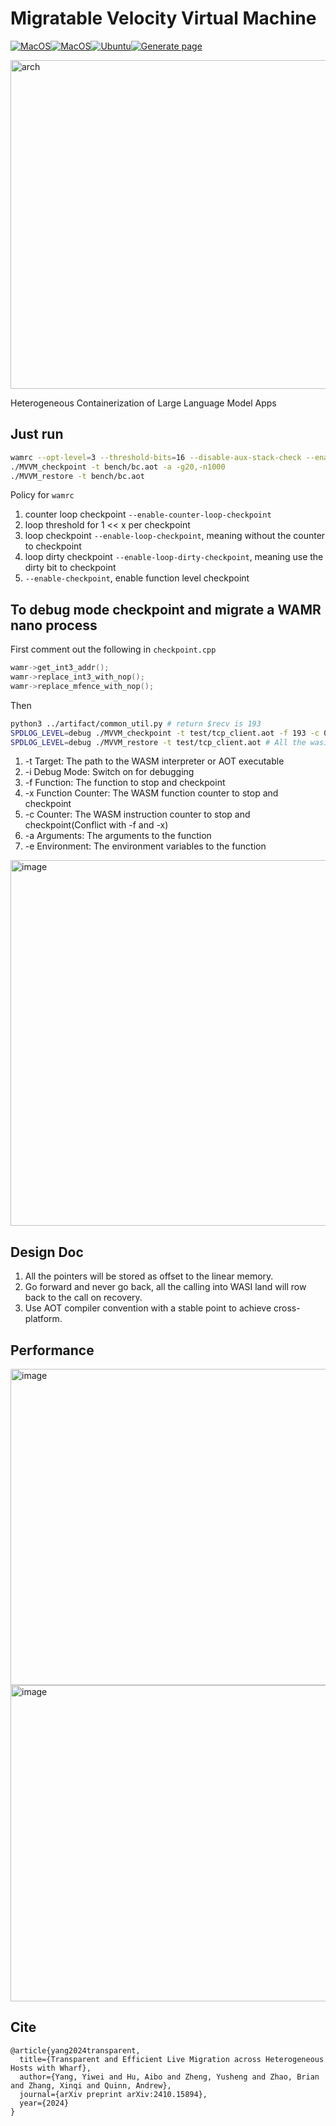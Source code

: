 # Migratable Velocity Virtual Machine
[![MacOS](https://github.com/Multi-V-VM/MVVM/actions/workflows/build-windows.yml/badge.svg)](https://github.com/Multi-V-VM/MVVM/actions/workflows/build-windows.yml)[![MacOS](https://github.com/Multi-V-VM/MVVM/actions/workflows/build-macos.yml/badge.svg)](https://github.com/Multi-V-VM/MVVM/actions/workflows/build-macos.yml)[![Ubuntu](https://github.com/Multi-V-VM/MVVM/actions/workflows/build-ubuntu.yml/badge.svg)](https://github.com/Multi-V-VM/MVVM/actions/workflows/build-ubuntu.yml)[![Generate page](https://github.com/Multi-V-VM/Multi-V-VM.github.io/actions/workflows/mkdocs.yml/badge.svg)](https://github.com/Multi-V-VM/Multi-V-VM.github.io/actions/workflows/mkdocs.yml)

<img width="526" alt="arch" src="https://github.com/Multi-V-VM/MVVM/assets/40686366/0e600853-c2d2-44dc-83cb-4a6904f63019">

Heterogeneous Containerization of Large Language Model Apps

## Just run
```bash
wamrc --opt-level=3 --threshold-bits=16 --disable-aux-stack-check --enable-counter-loop-checkpoint -o bc.aot bench/bc.aot
./MVVM_checkpoint -t bench/bc.aot -a -g20,-n1000
./MVVM_restore -t bench/bc.aot
```
Policy for `wamrc`
1. counter loop checkpoint `--enable-counter-loop-checkpoint`
2. loop threshold for 1 << x per checkpoint
3. loop checkpoint `--enable-loop-checkpoint`, meaning without the counter to checkpoint
3. loop dirty checkpoint `--enable-loop-dirty-checkpoint`, meaning use the dirty bit to checkpoint
4. `--enable-checkpoint`, enable function level checkpoint

## To debug mode checkpoint and migrate a WAMR nano process
First comment out the following in `checkpoint.cpp`
```c++
wamr->get_int3_addr();
wamr->replace_int3_with_nop();
wamr->replace_mfence_with_nop();
```
Then
```bash
python3 ../artifact/common_util.py # return $recv is 193
SPDLOG_LEVEL=debug ./MVVM_checkpoint -t test/tcp_client.aot -f 193 -c 0 -x 10 -a "10" -e OMP_NUM_THREADS=1 -i
SPDLOG_LEVEL=debug ./MVVM_restore -t test/tcp_client.aot # All the wasi env will be restored
```
1. -t Target: The path to the WASM interpreter or AOT executable
2. -i Debug Mode: Switch on for debugging
3. -f Function: The function to stop and checkpoint
4. -x Function Counter: The WASM function counter to stop and checkpoint
5. -c Counter: The WASM instruction counter to stop and checkpoint(Conflict with -f and -x)
6. -a Arguments: The arguments to the function
7. -e Environment: The environment variables to the function
<img width="585" alt="image" src="https://github.com/Multi-V-VM/MVVM/assets/40686366/e10dba2b-51f2-4373-a119-0b53f7622407">

## Design Doc
1. All the pointers will be stored as offset to the linear memory.
2. Go forward and never go back, all the calling into WASI land will row back to the call on recovery.
3. Use AOT compiler convention with a stable point to achieve cross-platform.

## Performance
<img width="506" alt="image" src="https://github.com/Multi-V-VM/MVVM/assets/40686366/ab5fb538-82e7-4a62-9516-d29052670c38">
<img width="506" alt="image" src="https://github.com/Multi-V-VM/MVVM/assets/40686366/1f3dc51d-75ee-44cb-ae89-288157d8f498">

## Cite
```
@article{yang2024transparent,
  title={Transparent and Efficient Live Migration across Heterogeneous Hosts with Wharf},
  author={Yang, Yiwei and Hu, Aibo and Zheng, Yusheng and Zhao, Brian and Zhang, Xinqi and Quinn, Andrew},
  journal={arXiv preprint arXiv:2410.15894},
  year={2024}
}
```